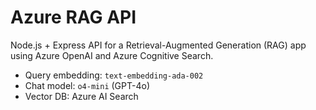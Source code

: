 # Azure RAG API

Node.js + Express API for a Retrieval-Augmented Generation (RAG) app using Azure OpenAI and Azure Cognitive Search.

- Query embedding: `text-embedding-ada-002`
- Chat model: `o4-mini` (GPT-4o)
- Vector DB: Azure AI Search